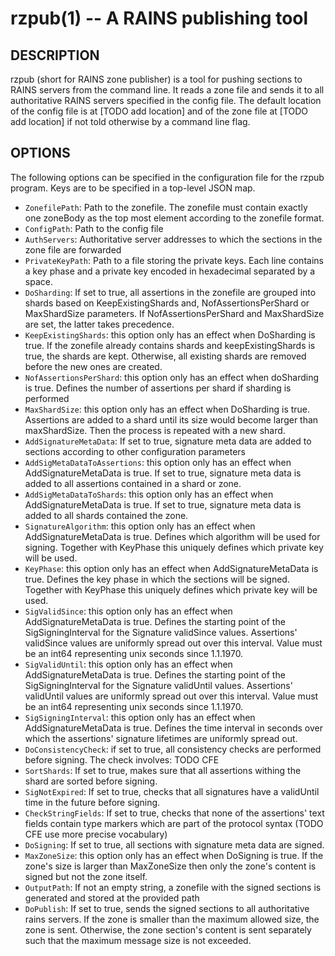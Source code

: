 rzpub(1) -- A RAINS publishing tool
===========================

## DESCRIPTION

rzpub (short for RAINS zone publisher) is a tool for pushing sections to RAINS
servers from the command line. It reads a zone file and sends it to all
authoritative RAINS servers specified in the config file. The default location
of the config file is at [TODO add location] and of the zone file at [TODO add
location] if not told otherwise by a command line flag.

## OPTIONS

The following options can be specified in the configuration file for the rzpub
program. Keys are to be specified in a top-level JSON map.

* `ZonefilePath`: Path to the zonefile. The zonefile must contain exactly one zoneBody as the top
  most element according to the zonefile format.
* `ConfigPath`: Path to the config file
* `AuthServers`: Authoritative server addresses to which the sections in the zone file are forwarded
* `PrivateKeyPath`: Path to a file storing the private keys. Each line contains a key phase and a
  private key encoded in hexadecimal separated by a space.
* `DoSharding`: If set to true, all assertions in the zonefile are grouped into shards based on
  KeepExistingShards and, NofAssertionsPerShard or MaxShardSize parameters. If NofAssertionsPerShard
  and MaxShardSize are set, the latter takes precedence.
* `KeepExistingShards`: this option only has an effect when DoSharding is true. If the zonefile
  already contains shards and keepExistingShards is true, the shards are kept. Otherwise, all
  existing shards are removed before the new ones are created.
* `NofAssertionsPerShard`: this option only has an effect when doSharding is true. Defines the
  number of assertions per shard if sharding is performed
* `MaxShardSize`: this option only has an effect when DoSharding is true. Assertions are added to a
  shard until its size would become larger than maxShardSize. Then the process is repeated with a
  new shard.
* `AddSignatureMetaData`: If set to true, signature meta data are added to sections according to
  other configuration parameters
* `AddSigMetaDataToAssertions`: this option only has an effect when AddSignatureMetaData is true. If
  set to true, signature meta data is added to all assertions contained in a shard or zone.
* `AddSigMetaDataToShards`: this option only has an effect when AddSignatureMetaData is true. If set
  to true, signature meta data is added to all shards contained the zone.
* `SignatureAlgorithm`: this option only has an effect when AddSignatureMetaData is true. Defines
  which algorithm will be used for signing. Together with KeyPhase this uniquely defines which
  private key will be used.
* `KeyPhase`: this option only has an effect when AddSignatureMetaData is true. Defines the key
  phase in which the sections will be signed. Together with KeyPhase this uniquely defines which
  private key will be used.
* `SigValidSince`: this option only has an effect when AddSignatureMetaData is true. Defines the
  starting point of the SigSigningInterval for the Signature validSince values. Assertions'
  validSince values are uniformly spread out over this interval. Value must be an int64 representing
  unix seconds since 1.1.1970.
* `SigValidUntil`: this option only has an effect when AddSignatureMetaData is true. Defines the
  starting point of the SigSigningInterval for the Signature validUntil values. Assertions'
  validUntil values are uniformly spread out over this interval. Value must be an int64 representing
  unix seconds since 1.1.1970.
* `SigSigningInterval`: this option only has an effect when AddSignatureMetaData is true. Defines
  the time interval in seconds over which the assertions' signature lifetimes are uniformly spread
  out.
* `DoConsistencyCheck`: if set to true, all consistency checks are performed before signing. The
  check involves: TODO CFE
* `SortShards`: If set to true, makes sure that all assertions withing the shard are sorted before
  signing.
* `SigNotExpired`: If set to true, checks that all signatures have a validUntil time in the future
  before signing.
* `CheckStringFields`: If set to true, checks that none of the assertions' text fields contain
  type markers which are part of the protocol syntax (TODO CFE use more precise
  vocabulary)
* `DoSigning`: If set to true, all sections with signature meta data are signed.
* `MaxZoneSize`: this option only has an effect when DoSigning is true. If the zone's size is larger
  than MaxZoneSize then only the zone's content is signed but not the zone itself.
* `OutputPath`: If not an empty string, a zonefile with the signed sections is generated and
  stored at the provided path
* `DoPublish`: If set to true, sends the signed sections to all authoritative rains servers. If the
  zone is smaller than the maximum allowed size, the zone is sent. Otherwise, the zone section's
  content is sent separately such that the maximum message size is not exceeded.